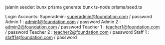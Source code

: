 jalanin seeder:
bunx prisma generate
bunx ts-node prisma/seed.ts

Login Accounts:
Superadmin: superadmin@foundation.com / password
Admin 1 : admin1@foundation.com / password
Admin 2 : admin2@foundation.com / password
Teacher 1 : teacher1@foundation.com / password
Teacher 2 : teacher2@foundation.com / password
Staff 1 : staff1@foundation.com / password
